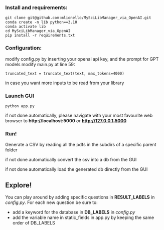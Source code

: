 ### Install and requirements:
```
git clone git@github.com:mlionello/MySciLibManager_via_OpenAI.git
conda create -n lib python==3.10
conda activate lib
cd MySciLibManager_via_OpenAI
pip install -r requirements.txt
```
### Configuration:
modify config.py by inserting your openai api key, and the prompt for GPT models
modify main.py at line 59: 
```
truncated_text = truncate_text(text, max_tokens=4000)
```
in case you want more inputs to be read from your library

### Launch GUI
```
python app.py 
```
if not done automatically, please navigate with your most favourite web browser to **http://localhost:5000** *or* **http://127.0.0.1:5000**

### Run!
Generate a CSV by reading all the pdfs in the subdirs of a specific parent folder

if not done automatically convert the csv into a db from the GUI

if not done automatically load the generated db directly from the GUI

## Explore!
You can play around by adding specific questions in **RESULT_LABELS** in *config.py*.
For each new question be sure to:
- add a keyword for the database in **DB_LABELS** in *config.py*
- add the variable name in static_fields in app.py by keeping the same order of DB_LABELS
